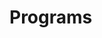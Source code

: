 # Programs








































































































































































































































































